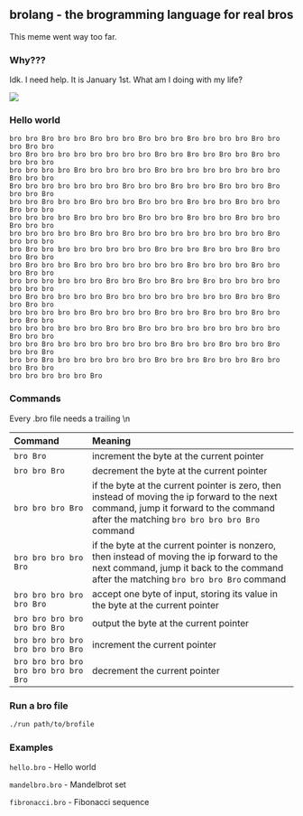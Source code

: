 ## brolang - the brogramming language for real bros

This meme went way too far.

### Why???

Idk. I need help. It is January 1st. What am I doing with my life?

![](https://i.redd.it/1zrqq62xu5r21.jpg)

### Hello world

```bro
bro bro Bro bro bro Bro bro bro Bro bro bro Bro bro bro bro Bro bro bro Bro bro 
bro Bro bro bro bro bro bro bro bro Bro bro Bro bro Bro bro Bro bro bro bro bro 
bro bro bro bro Bro bro bro bro bro Bro bro bro bro bro bro bro bro Bro bro bro 
Bro bro bro bro bro bro bro Bro bro bro Bro bro bro Bro bro bro Bro bro bro Bro 
bro bro Bro bro bro Bro bro bro Bro bro bro Bro bro bro Bro bro bro Bro bro bro 
bro bro bro bro Bro bro bro bro Bro bro bro Bro bro bro Bro bro bro Bro bro bro 
bro bro bro bro bro Bro bro Bro bro bro bro bro bro bro bro bro Bro bro bro bro 
bro Bro bro bro bro bro bro bro bro Bro bro bro Bro bro bro Bro bro bro Bro bro 
bro Bro bro bro Bro bro bro bro bro bro bro Bro bro bro bro Bro bro bro Bro bro 
bro bro bro bro bro bro Bro bro Bro bro Bro bro Bro bro bro bro bro bro bro bro 
bro Bro bro bro bro bro Bro bro bro bro bro bro bro bro Bro bro Bro bro Bro bro 
bro bro bro bro bro Bro bro bro bro Bro bro bro Bro bro bro Bro bro bro Bro bro 
bro bro bro bro bro bro Bro bro Bro bro bro bro bro bro bro bro bro Bro bro bro 
bro bro Bro bro bro bro bro bro bro bro Bro bro bro Bro bro bro Bro bro bro Bro 
bro bro Bro bro bro bro bro bro bro Bro bro bro Bro bro bro Bro bro bro Bro bro 
bro bro bro bro bro Bro 
```

### Commands

Every .bro file needs a trailing \n

| Command                               | Meaning                                                      |
| :------------------------------------ | :----------------------------------------------------------- |
| `bro Bro`                             | increment the byte at the current pointer                    |
| `bro bro Bro`                         | decrement the byte at the current pointer                    |
| `bro bro bro Bro`                     | if the byte at the current pointer is zero, then instead of moving the ip forward to the next command, jump it forward to the command after the matching `bro bro bro bro Bro` command |
| `bro bro bro bro Bro`                 | if the byte at the current pointer is nonzero, then instead of moving the ip forward to the next command, jump it back to the command after the matching `bro bro bro Bro` command |
| `bro bro bro bro bro Bro`             | accept one byte of input, storing its value in the byte at the current pointer |
| `bro bro bro bro bro bro Bro`         | output the byte at the current pointer                       |
| `bro bro bro bro bro bro bro Bro`     | increment the current pointer                                |
| `bro bro bro bro bro bro bro bro Bro` | decrement the current pointer                                |

### Run a bro file

```bash
./run path/to/brofile
```

### Examples

`hello.bro` - Hello world

`mandelbro.bro` - Mandelbrot set

`fibronacci.bro` - Fibonacci sequence
